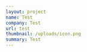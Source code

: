 ```yaml
---
layout: project
name: Test
company: Test
url: test
thumbnail: /uploads/icon.png
summary: Test
---
```


